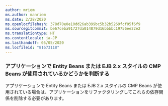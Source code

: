 ```yaml
---
author: mriem
ms.author: manriem
ms.date: 2/28/2020
ms.openlocfilehash: 378d70e0e10dd26ab399bc5b32b5269fcf05f6f9
ms.sourcegitcommit: be67ceba91727da014879d16bbbbc19756ee22e2
ms.translationtype: HT
ms.contentlocale: ja-JP
ms.lasthandoff: 05/05/2020
ms.locfileid: "81673118"
---
```

### <a name="determine-whether-your-application-uses-entity-beans-or-ejb-2x-style-cmp-beans"></a>アプリケーションで Entity Beans または EJB 2.x スタイルの CMP Beans が使用されているかどうかを判断する

アプリケーションで Entity Beans または EJB 2.x スタイルの CMP Beans が使用されている場合は、アプリケーションをリファクタリングしてこれらの依存関係を削除する必要があります。
